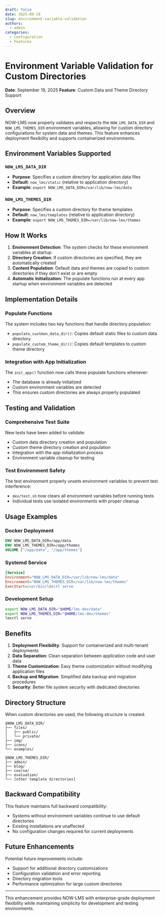 ```yaml
---
draft: false
date: 2025-09-19
slug: environment-variable-validation
authors:
  - admin
categories:
  - Configuration
  - Features
---
```


# Environment Variable Validation for Custom Directories

**Date**: September 19, 2025
**Feature**: Custom Data and Theme Directory Support

## Overview

NOW-LMS now properly validates and respects the `NOW_LMS_DATA_DIR` and `NOW_LMS_THEMES_DIR` environment variables, allowing for custom directory configurations for system data and themes. This feature enhances deployment flexibility and supports containerized environments.

## Environment Variables Supported

### `NOW_LMS_DATA_DIR`
- **Purpose**: Specifies a custom directory for application data files
- **Default**: `now_lms/static` (relative to application directory)
- **Example**: `export NOW_LMS_DATA_DIR=/var/lib/now-lms/data`

### `NOW_LMS_THEMES_DIR`
- **Purpose**: Specifies a custom directory for theme templates
- **Default**: `now_lms/templates` (relative to application directory)
- **Example**: `export NOW_LMS_THEMES_DIR=/var/lib/now-lms/themes`

## How It Works

1. **Environment Detection**: The system checks for these environment variables at startup
2. **Directory Creation**: If custom directories are specified, they are automatically created
3. **Content Population**: Default data and themes are copied to custom directories if they don't exist or are empty
4. **Automatic Initialization**: The populate functions run at every app startup when environment variables are detected

## Implementation Details

### Populate Functions

The system includes two key functions that handle directory population:

- `populate_custmon_data_dir()`: Copies default static files to custom data directory
- `populate_custom_theme_dir()`: Copies default templates to custom theme directory

### Integration with App Initialization

The `init_app()` function now calls these populate functions whenever:
- The database is already initialized
- Custom environment variables are detected
- This ensures custom directories are always properly populated

## Testing and Validation

### Comprehensive Test Suite

New tests have been added to validate:
- Custom data directory creation and population
- Custom theme directory creation and population
- Integration with the app initialization process
- Environment variable cleanup for testing

### Test Environment Safety

The test environment properly unsets environment variables to prevent test interference:
- `dev/test.sh` now clears all environment variables before running tests
- Individual tests use isolated environments with proper cleanup

## Usage Examples

### Docker Deployment
```dockerfile
ENV NOW_LMS_DATA_DIR=/app/data
ENV NOW_LMS_THEMES_DIR=/app/themes
VOLUME ["/app/data", "/app/themes"]
```

### Systemd Service
```ini
[Service]
Environment="NOW_LMS_DATA_DIR=/var/lib/now-lms/data"
Environment="NOW_LMS_THEMES_DIR=/var/lib/now-lms/themes"
ExecStart=/usr/bin/lmsctl serve
```

### Development Setup
```bash
export NOW_LMS_DATA_DIR="$HOME/lms-dev/data"
export NOW_LMS_THEMES_DIR="$HOME/lms-dev/themes"
lmsctl serve
```

## Benefits

1. **Deployment Flexibility**: Support for containerized and multi-tenant deployments
2. **Data Separation**: Clean separation between application code and user data
3. **Theme Customization**: Easy theme customization without modifying application files
4. **Backup and Migration**: Simplified data backup and migration procedures
5. **Security**: Better file system security with dedicated directories

## Directory Structure

When custom directories are used, the following structure is created:

```
$NOW_LMS_DATA_DIR/
├── files/
│   ├── public/
│   └── private/
├── img/
├── icons/
└── examples/

$NOW_LMS_THEMES_DIR/
├── admin/
├── blog/
├── course/
├── evaluation/
└── [other template directories]
```

## Backward Compatibility

This feature maintains full backward compatibility:
- Systems without environment variables continue to use default directories
- Existing installations are unaffected
- No configuration changes required for current deployments

## Future Enhancements

Potential future improvements include:
- Support for additional directory customizations
- Configuration validation and error reporting
- Directory migration tools
- Performance optimization for large custom directories

---

This enhancement provides NOW-LMS with enterprise-grade deployment flexibility while maintaining simplicity for development and testing environments.